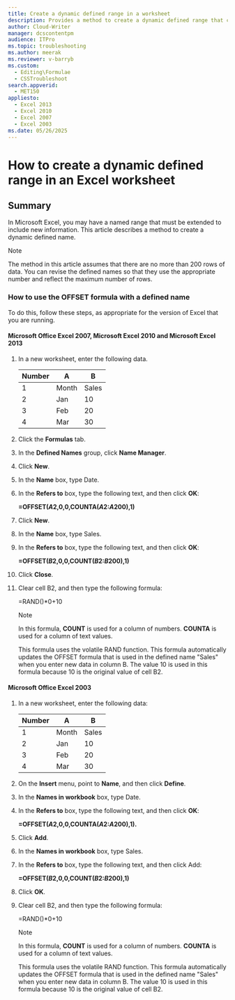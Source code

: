 ```yaml
---
title: Create a dynamic defined range in a worksheet
description: Provides a method to create a dynamic defined range that can automatically extend to include new information if you have a named range that must be extended.
author: Cloud-Writer
manager: dcscontentpm
audience: ITPro
ms.topic: troubleshooting
ms.author: meerak
ms.reviewer: v-barryb
ms.custom: 
  - Editing\Formulae
  - CSSTroubleshoot
search.appverid: 
  - MET150
appliesto: 
  - Excel 2013
  - Excel 2010
  - Excel 2007
  - Excel 2003
ms.date: 05/26/2025
---
```


# How to create a dynamic defined range in an Excel worksheet

## Summary

In Microsoft Excel, you may have a named range that must be extended to include new information. This article describes a method to create a dynamic defined name.

> [!NOTE]
> The method in this article assumes that there are no more than 200 rows of data. You can revise the defined names so that they use the appropriate number and reflect the maximum number of rows.

### How to use the OFFSET formula with a defined name

To do this, follow these steps, as appropriate for the version of Excel that you are running.

#### Microsoft Office Excel 2007,  Microsoft Excel 2010 and Microsoft Excel 2013

1. In a new worksheet, enter the following data.

    |Number|A|B|
    |---|---|---|
    |1|Month|Sales|
    |2|Jan|10|
    |3|Feb|20|
    |4|Mar|30|

2. Click the **Formulas** tab.   
3. In the **Defined Names** group, click **Name Manager**.   
4. Click **New**.   
5. In the **Name** box, type Date.   
6. In the **Refers to** box, type the following text, and then click **OK**: 

   **=OFFSET($A$2,0,0,COUNTA($A$2:$A$200),1)**
1. Click **New**.   
1. In the **Name** box, type
Sales.   
1. In the **Refers to** box, type the following text, and then click **OK**:

   **=OFFSET($B$2,0,0,COUNT($B$2:$B$200),1)**  
10. Click **Close**.   
11. Clear cell B2, and then type the following formula:
    
    =RAND()*0+10

    > [!NOTE]
    > In this formula, **COUNT** is used for a column of numbers. **COUNTA** is used for a column of text values.
    
    This formula uses the volatile RAND function. This formula automatically updates the OFFSET formula that is used in the defined name "Sales" when you enter new data in column B. The value 10 is used in this formula because 10 is the original value of cell B2.    

#### Microsoft Office Excel 2003 

1. In a new worksheet, enter the following data: 

    |Number|A|B|
    |---|---|---|
    |1|Month|Sales|
    |2|Jan|10|
    |3|Feb|20|
    |4|Mar|30|

2.  On the **Insert** menu, point to
**Name**, and then click **Define**.    
3. In the **Names in workbook** box, type
Date.    
4. In the **Refers to** box, type the following text, and then click **OK**:

   **=OFFSET($A$2,0,0,COUNTA($A$2:$A$200),1).**   
5. Click **Add**.    
6. In the **Names in workbook** box, type Sales.    
7. In the **Refers to** box, type the following text, and then click Add:

   **=OFFSET($B$2,0,0,COUNT($B$2:$B$200),1)**   
8. Click **OK**.    
9. Clear cell B2, and then type the following formula:

   =RAND()*0+10

   > [!NOTE]
   > In this formula, **COUNT** is used for a column of numbers. **COUNTA** is used for a column of text values.

   This formula uses the volatile RAND function. This formula automatically updates the OFFSET formula that is used in the defined name "Sales" when you enter new data in column B. The value 10 is used in this formula because 10 is the original value of cell B2.
